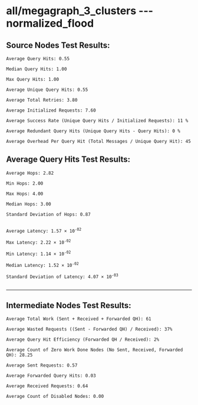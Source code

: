 # all/megagraph_3_clusters --- normalized_flood
## Source Nodes Test Results:
	Average Query Hits: 0.55

	Median Query Hits: 1.00

	Max Query Hits: 1.00

	Average Unique Query Hits: 0.55

	Average Total Retries: 3.80

	Average Initialized Requests: 7.60

	Average Success Rate (Unique Query Hits / Initialized Requests): 11 %

	Average Redundant Query Hits (Unique Query Hits - Query Hits): 0 %

	Average Overhead Per Query Hit (Total Messages / Unique Query Hit): 45



## Average Query Hits Test Results:
<pre><code>Average Hops: 2.82

Min Hops: 2.00

Max Hops: 4.00

Median Hops: 3.00

Standard Deviation of Hops: 0.87


Average Latency: 1.57 × 10<sup>-02</sup>

Max Latency: 2.22 × 10<sup>-02</sup>

Min Latency: 1.14 × 10<sup>-02</sup>

Median Latency: 1.52 × 10<sup>-02</sup>

Standard Deviation of Latency: 4.07 × 10<sup>-03</sup>

</code></pre>

---------------------------------------------
## Intermediate Nodes Test Results:

	Average Total Work (Sent + Received + Forwarded QH): 61

	Average Wasted Requests ((Sent - Forwarded QH) / Received): 37%

	Average Query Hit Efficiency (Forwarded QH / Received): 2%

	Average Count of Zero Work Done Nodes (No Sent, Received, Forwarded QH): 28.25

	Average Sent Requests: 0.57

	Average Forwarded Query Hits: 0.03

	Average Received Requests: 0.64

	Average Count of Disabled Nodes: 0.00

